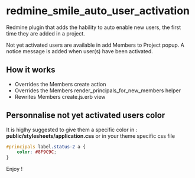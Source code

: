 redmine_smile_auto_user_activation
==================================

Redmine plugin that adds the hability to auto enable new users, the first time they are added in a project.

Not yet activated users are available in add Members to Project popup.
A notice message is added when user(s) have been activated.

## How it works

* Overrides the Members create action
* Overrides the Members render_principals_for_new_members helper
* Rewrites Members create.js.erb view

## Personnalise not yet activated users color

It is higlhy suggested to give them a specific color in :
**public/stylesheets/application.css** or in your theme specific css file

```css
#principals label.status-2 a {
	color: #8F9C9C;
}
```

Enjoy !
